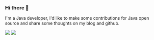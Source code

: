 ### Hi there 👋

I'm a Java developer, I'd like to make some contributions for Java open source and share some thoughts on my blog and github.

<img align="left" src="https://github-readme-stats.vercel.app/api?username=shiyindaxiaojie&count_private=trueshow_icons=true" /> 

<img src="https://github-readme-stats.vercel.app/api/top-langs/?username=shiyindaxiaojie" />
